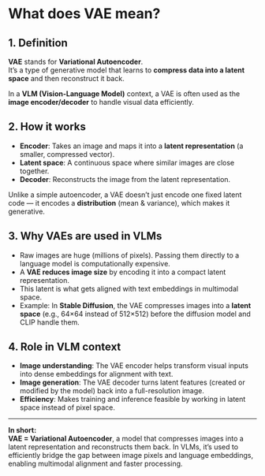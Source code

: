 # What does VAE mean?

## 1. Definition
**VAE** stands for **Variational Autoencoder**.  
It’s a type of generative model that learns to **compress data into a latent space** and then reconstruct it back.  

In a **VLM (Vision-Language Model)** context, a VAE is often used as the **image encoder/decoder** to handle visual data efficiently.



## 2. How it works
- **Encoder**: Takes an image and maps it into a **latent representation** (a smaller, compressed vector).  
- **Latent space**: A continuous space where similar images are close together.  
- **Decoder**: Reconstructs the image from the latent representation.  

Unlike a simple autoencoder, a VAE doesn’t just encode one fixed latent code — it encodes a **distribution** (mean & variance), which makes it generative.



## 3. Why VAEs are used in VLMs
- Raw images are huge (millions of pixels). Passing them directly to a language model is computationally expensive.  
- A **VAE reduces image size** by encoding it into a compact latent representation.  
- This latent is what gets aligned with text embeddings in multimodal space.  
- Example: In **Stable Diffusion**, the VAE compresses images into a **latent space** (e.g., 64×64 instead of 512×512) before the diffusion model and CLIP handle them.  



## 4. Role in VLM context
- **Image understanding**: The VAE encoder helps transform visual inputs into dense embeddings for alignment with text.  
- **Image generation**: The VAE decoder turns latent features (created or modified by the model) back into a full-resolution image.  
- **Efficiency**: Makes training and inference feasible by working in latent space instead of pixel space.

---

**In short:**  
**VAE = Variational Autoencoder**, a model that compresses images into a latent representation and reconstructs them back. In VLMs, it’s used to efficiently bridge the gap between image pixels and language embeddings, enabling multimodal alignment and faster processing.
